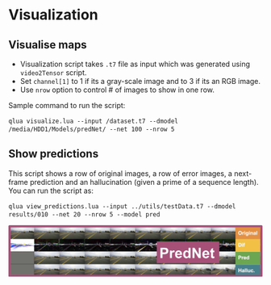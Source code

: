 # Visualization

## Visualise maps

+ Visualization script takes `.t7` file as input which was generated using `video2Tensor` script.
+ Set `channel[1]` to 1 if its a gray-scale image and to 3 if its an RGB image.
+ Use `nrow` option to control # of images to show in one row.

Sample command to run the script:

```
qlua visualize.lua --input /dataset.t7 --dmodel /media/HDD1/Models/predNet/ --net 100 --nrow 5
```

## Show predictions

This script shows a row of original images, a row of error images, a next-frame prediction and an hallucination (given a prime of a sequence length).
You can run the script as:

```
qlua view_predictions.lua --input ../utils/testData.t7 --dmodel results/010 --net 20 --nrow 5 --model pred
```

![PredNet image](.img/PredNet.jpg)
